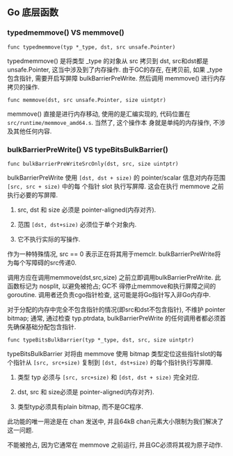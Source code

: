## Go 底层函数


### typedmemmove() VS memmove()

```
func typedmemmove(typ *_type, dst, src unsafe.Pointer)
```

typedmemmove() 是将类型 _type 的对象从 src 拷贝到 dst, src和dst都是 unsafe.Pointer, 这当中涉及到了内存操作.
由于GC的存在, 在拷贝前, 如果 _type 包含指针, 需要开启写屏障 bulkBarrierPreWrite. 然后调用 memmove() 进行内存
拷贝的操作. 


```
func memmove(dst, src unsafe.Pointer, size uintptr)
```

memmove() 直接是进行内存移动, 使用的是汇编实现的, 代码位置在 `src/runtime/memmove_amd64.s`. 当然了, 这个操作本
身就是单纯的内存操作, 不涉及其他任何内容.


### bulkBarrierPreWrite() VS typeBitsBulkBarrier()

```cgo
func bulkBarrierPreWriteSrcOnly(dst, src, size uintptr)
```

bulkBarrierPreWrite 使用 `[dst, dst + size)` 的 pointer/scalar 信息对内存范围 `[src, src + size)` 中的每
个指针 slot 执行写屏障. 这会在执行 memmove 之前执行必要的写屏障.

1. src, dst 和 size 必须是 pointer-aligned(内存对齐). 

2. 范围 `[dst, dst+size)` 必须位于单个对象内. 

3. 它不执行实际的写操作.

作为一种特殊情况, src == 0 表示正在将其用于memclr. bulkBarrierPreWrite将为每个写障碍的src传递0.


调用方应在调用memmove(dst,src,size) 之前立即调用bulkBarrierPreWrite. 此函数标记为 nosplit, 以避免被抢占; GC不
得停止memmove和执行屏障之间的goroutine. 调用者还负责cgo指针检查, 这可能是将Go指针写入非Go内存中.

对于分配的内存中完全不包含指针的情况(即src和dst不包含指针), 不维护 pointer bitmap; 通常, 通过检查 typ.ptrdata, 
bulkBarrierPreWrite 的任何调用者都必须首先确保基础分配包含指针.



```cgo
func typeBitsBulkBarrier(typ *_type, dst, src, size uintptr)
```

typeBitsBulkBarrier 对将由 memmove 使用 bitmap 类型定位这些指针slot的每个指针从 `[src, src+size)` 复制到
`[dst, dst+size)` 的每个指针执行写屏障.

1. 类型 typ 必须与 `[src, src+size)` 和 `[dst, dst + size)` 完全对应.

2. dst, src 和 size必须是 pointer-aligned(内存对齐).

3. 类型typ必须具有plain bitmap, 而不是GC程序.

此功能的唯一用途是在 chan 发送中, 并且64kB chan元素大小限制为我们解决了这一问题.

不能被抢占, 因为它通常在 memmove 之前运行, 并且GC必须将其视为原子动作.
